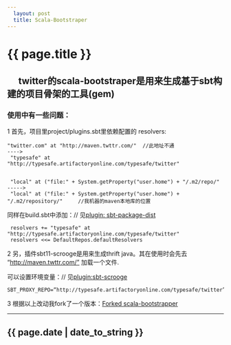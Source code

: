 ```yaml
---     
  layout: post
  title: Scala-Bootstraper
---
```

{{ page.title }}
===================
　
    twitter的scala-bootstraper是用来生成基于sbt构建的项目骨架的工具(gem)
---------------------------

### 使用中有一些问题：

1 首先，项目里project/plugins.sbt里依赖配置的 resolvers: 


    "twitter.com" at "http://maven.twttr.com/"  //此地址不通
    ---->
     "typesafe" at "http://typesafe.artifactoryonline.com/typesafe/twitter"


     "local" at ("file:" + System.getProperty("user.home") + "/.m2/repo/"         
    ----->
     "local" at ("file:" + System.getProperty("user.home") + "/.m2/repository/"     //我机器的maven本地库的位置


同样在build.sbt中添加：// 见[plugin: sbt-package-dist](https://github.com/twitter/sbt-package-dist/blob/master/src/main/scala/com/twitter/sbt/DefaultRepos.scala)

     resolvers += "typesafe" at "http://typesafe.artifactoryonline.com/typesafe/twitter"
     resolvers <<= DefaultRepos.defaultResolvers




2 另，插件sbt11-scrooge是用来生成thrift java。其在使用时会先去 “http://maven.twttr.com/” 加载一个文件.

可以设置环境变量：// 见[plugin:sbt-scrooge](https://github.com/twitter/sbt-scrooge/blob/master/src/main/scala/com/twitter/sbt/CompileScrooge.scala)

    SBT_PROXY_REPO=“http://typesafe.artifactoryonline.com/typesafe/twitter”


3 根据以上改动我fork了一个版本：[Forked scala-bootstrapper](https://github.com/fenfenxu/scala-bootstrapper)


----
{{ page.date | date_to_string }}
---------
